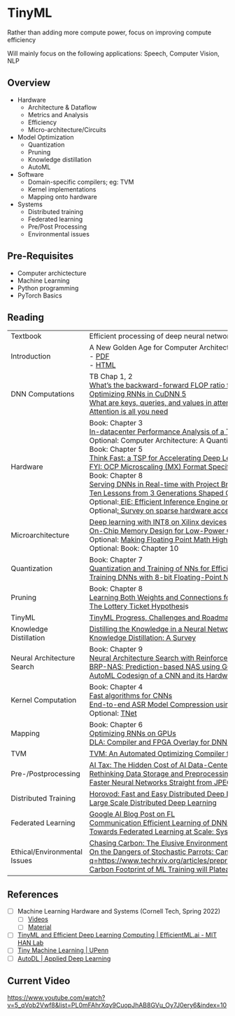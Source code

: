 # TinyML

Rather than adding more compute power, focus on improving compute efficiency

Will mainly focus on the following applications: Speech, Computer Vision, NLP

## Overview

- Hardware
  - Architecture & Dataflow
  - Metrics and Analysis
  - Efficiency
  - Micro-architecture/Circuits
- Model Optimization
  - Quantization
  - Pruning
  - Knowledge distillation
  - AutoML
- Software
  - Domain-specific compilers; eg: TVM
  - Kernel implementations
  - Mapping onto hardware
- Systems
  - Distributed training
  - Federated learning
  - Pre/Post Processing
  - Environmental issues

## Pre-Requisites

- Computer archictecture
- Machine Learning
- Python programming
- PyTorch Basics

## Reading

|                              |                                                              |
| ---------------------------- | ------------------------------------------------------------ |
| Textbook                     | Efficient processing of deep neural networks                 |
| Introduction                 | A New Golden Age for Computer Architecture<br/>- [PDF](https://www.doc.ic.ac.uk/~wl/teachlocal/arch/papers/cacm19golden-age.pdf)<br/>- [HTML](https://cacm.acm.org/research/a-new-golden-age-for-computer-architecture/) |
| DNN Computations             | TB Chap 1, 2<br />[What’s the backward-forward FLOP ratio for Neural Networks?](https://www.google.com/url?q=https://www.lesswrong.com/posts/fnjKpBoWJXcSDwhZk/what-s-the-backward-forward-flop-ratio-for-neural-networks&sa=D&source=editors&ust=1713034382437594&usg=AOvVaw26KDyCesOXEh2QCWiV1V9p)<br/>[Optimizing RNNs in CuDNN 5<br/>](https://www.google.com/url?q=https://developer.nvidia.com/blog/optimizing-recurrent-neural-networks-cudnn-5/&sa=D&source=editors&ust=1713034382437678&usg=AOvVaw2wrzXKhnLzzhO1Zi4TcGsN)[What are keys, queries, and values in attention mechanisms?<br/>](https://www.google.com/url?q=https://stats.stackexchange.com/questions/421935/what-exactly-are-keys-queries-and-values-in-attention-mechanisms&sa=D&source=editors&ust=1713034382437708&usg=AOvVaw0V2mblgGBD4LouUazOwv2S)[Attention is all you need](https://www.google.com/url?q=https://arxiv.org/abs/1706.03762&sa=D&source=editors&ust=1713034382437736&usg=AOvVaw0MoLL8qxAddfp2qBe8yXXk) |
| Hardware                     | Book: Chapter 3<br/>[In-datacenter Performance Analysis of a Tensor Processing Unit](https://www.google.com/url?q=https://arxiv.org/pdf/1704.04760.pdf&sa=D&source=editors&ust=1713034382437992&usg=AOvVaw0EmsULCbIakfDb1t6kPHdX)<br/>Optional: Computer Architecture: A Quantitative Approach. Ch 7<br />Book: Chapter 5[<br/>](https://www.google.com/url?q=https://groq.com/wp-content/uploads/2020/06/ISCA-TSP.pdf&sa=D&source=editors&ust=1713034382438093&usg=AOvVaw1vJSIwdLYRh6vN4z3nX6p6)[Think Fast: a TSP for Accelerating Deep Learning Workload](https://www.google.com/url?q=https://groq.com/wp-content/uploads/2020/06/ISCA-TSP.pdf&sa=D&source=editors&ust=1713034382438160&usg=AOvVaw0w3uE1ueIsINMCrl6CGm2D)s<br/>[FYI: OCP Microscaling (MX) Format Specification](https://www.google.com/url?q=https://www.opencompute.org/documents/ocp-microscaling-formats-mx-v1-0-spec-final-pdf&sa=D&source=editors&ust=1713034382438192&usg=AOvVaw2clt-CFd71r7uU3P2410m2)<br />Book: Chapter 8[<br/>](https://www.google.com/url?q=https://www.microsoft.com/en-us/research/uploads/prod/2018/03/mi0218_Chung-2018Mar25.pdf&sa=D&source=editors&ust=1713034382438407&usg=AOvVaw3inG9Y93lf6Wp5q_cXT-j8)[Serving DNNs in Real-time with Project Brainwav](https://www.google.com/url?q=https://www.microsoft.com/en-us/research/uploads/prod/2018/03/mi0218_Chung-2018Mar25.pdf&sa=D&source=editors&ust=1713034382438440&usg=AOvVaw0LQc7I8kSAz5Q00DR1o82h)[e<br/>](https://www.google.com/url?q=https://arxiv.org/pdf/1602.01528.pdf&sa=D&source=editors&ust=1713034382438469&usg=AOvVaw31arQF_6uJBlt-uURQzaRK)[Ten Lessons from 3 Generations Shaped Google TPUv4i](https://www.google.com/url?q=https://www.gwern.net/docs/ai/2021-jouppi.pdf&sa=D&source=editors&ust=1713034382438494&usg=AOvVaw0REU79dd-910-Uth5yaKmq)<br/>Optional:[ ](https://www.google.com/url?q=https://arxiv.org/pdf/1602.01528.pdf&sa=D&source=editors&ust=1713034382438522&usg=AOvVaw3JIKIrKb25-s3WphSlO3FU)[EIE: Efficient Inference Engine on Compressed DNN](https://www.google.com/url?q=https://arxiv.org/pdf/1602.01528.pdf&sa=D&source=editors&ust=1713034382438547&usg=AOvVaw2Z25wzlBowxsTnAP0WSZBN)<br/>Optional[: ](https://www.google.com/url?q=https://arxiv.org/pdf/2007.00864.pdf&sa=D&source=editors&ust=1713034382438576&usg=AOvVaw394wfJT8CLKWjyFKsB9IMi)[Survey on sparse hardware acceleration](https://www.google.com/url?q=https://arxiv.org/pdf/2007.00864.pdf&sa=D&source=editors&ust=1713034382438600&usg=AOvVaw04aXvp7w4T2KNcNRXtd3lr) |
| Microarchitecture            | [Deep learning with INT8 on Xilinx devices](https://www.google.com/url?q=https://www.xilinx.com/support/documentation/white_papers/wp486-deep-learning-int8.pdf&sa=D&source=editors&ust=1713034382438780&usg=AOvVaw3ROpVzJZm7fqvwOHBUwX-C)<br/>[On-Chip Memory Design for Low-Power CNN Accelerators<br/>](https://www.google.com/url?q=https://drive.google.com/file/d/1kvlH6h8SGXOR9goXW2UInwcN8DWiisH6/view?usp%3Dsharing&sa=D&source=editors&ust=1713034382438818&usg=AOvVaw2VWBZ5mCMtlCJ-JwhHHKaS)Optional: [Making Floating Point Math Highly Efficient for AI Hardware<br/>](https://www.google.com/url?q=https://engineering.fb.com/2018/11/08/ai-research/floating-point-math/&sa=D&source=editors&ust=1713034382438856&usg=AOvVaw1cyN4m-i9kR0lNuUXqMv_m)Optional: Book: Chapter 10 |
| Quantization                 | Book: Chapter 7[<br/>](https://www.google.com/url?q=https://arxiv.org/pdf/1712.05877.pdf&sa=D&source=editors&ust=1713034382439155&usg=AOvVaw3-XFYjqUjdfGX2mPGaKpjH)[Quantization and Training of NNs for Efficient INT-only Inferenc](https://www.google.com/url?q=https://arxiv.org/pdf/1712.05877.pdf&sa=D&source=editors&ust=1713034382439185&usg=AOvVaw0W6k5W33XbioPQYfwcOD-e)e<br/>[Training DNNs with 8-bit Floating-Point Numbers](https://www.google.com/url?q=https://arxiv.org/pdf/1812.08011.pdf&sa=D&source=editors&ust=1713034382439219&usg=AOvVaw0qbj7_iTAtOCRtsYWUSCpa) |
| Pruning                      | Book: Chapter 8[<br/>](https://www.google.com/url?q=https://arxiv.org/pdf/1506.02626.pdf&sa=D&source=editors&ust=1713034382439361&usg=AOvVaw1dGzWBCN3hNP1bXb3_9P99)[Learning Both Weights and Connections for Efficient NN](https://www.google.com/url?q=https://arxiv.org/pdf/1506.02626.pdf&sa=D&source=editors&ust=1713034382439390&usg=AOvVaw3s6hFaxWPhc_dqN7Rs5zwF)s[<br/>The Lottery Ticket Hypothesi](https://www.google.com/url?q=https://arxiv.org/pdf/1803.03635.pdf&sa=D&source=editors&ust=1713034382439417&usg=AOvVaw19TNwoFQmUUhj-M5lUYwcS)s |
| TinyML                       | [TinyML Progress, Challenges and Roadmap](https://www.google.com/url?q=https://drive.google.com/file/d/158qUFD4cZhBVW1IbuC0Daci2k8nnFvp9/view?usp%3Dsharing&sa=D&source=editors&ust=1713034382439662&usg=AOvVaw3C8C2ML50l9wDO3tSyHkyK) |
| Knowledge Distillation       | [Distilling the Knowledge in a Neural Network<br/>Knowledge Distillation: A Survey](https://www.google.com/url?q=https://arxiv.org/pdf/1503.02531.pdf&sa=D&source=editors&ust=1713034382439795&usg=AOvVaw27zYhcJCFTfMECldwbMSeY) |
| Neural Architecture Search   | Book: Chapter 9<br/>[Neural Architecture Search with Reinforcement Learning](https://www.google.com/url?q=https://arxiv.org/pdf/1611.01578.pdf&sa=D&source=editors&ust=1713034382440047&usg=AOvVaw2HL80Am5LDjTJP8P8FainK)<br/>[BRP-NAS: Prediction-based NAS using GCNs<br/>](https://www.google.com/url?q=https://arxiv.org/pdf/2007.08668.pdf&sa=D&source=editors&ust=1713034382440077&usg=AOvVaw1DPpQBogcsYgk9OFfShpE6)[AutoML Codesign of a CNN and its Hardware Accelerator](https://www.google.com/url?q=https://arxiv.org/pdf/2002.05022.pdf&sa=D&source=editors&ust=1713034382440100&usg=AOvVaw0FsjWq2TVwRjjJ3VBHCWal) |
| Kernel Computation           | Book: Chapter 4<br/>[Fast algorithms for CNNs<br/>](https://www.google.com/url?q=https://arxiv.org/pdf/1509.09308.pdf&sa=D&source=editors&ust=1713034382440277&usg=AOvVaw0bycctiXGhgD5JPFckGiIn)[End-to-end ASR Model Compression using Reinforcement Learning<br/>](https://www.google.com/url?q=https://arxiv.org/pdf/1907.03540.pdf&sa=D&source=editors&ust=1713034382440306&usg=AOvVaw24EnOg6zBavifB_iYmWOm9)Optional: [TNet](https://www.google.com/url?q=https://openaccess.thecvf.com/content_CVPR_2019/papers/Kossaifi_T-Net_Parametrizing_Fully_Convolutional_Nets_With_a_Single_High-Order_Tensor_CVPR_2019_paper.pdf&sa=D&source=editors&ust=1713034382440330&usg=AOvVaw1sailX8cu1cK0kArvz4Yl9) |
| Mapping                      | Book: Chapter 6<br/>[Optimizing RNNs on GPUs](https://www.google.com/url?q=https://developer.nvidia.com/blog/optimizing-recurrent-neural-networks-cudnn-5/&sa=D&source=editors&ust=1713034382440506&usg=AOvVaw2faYU2QG6iULJT-NItcat1)<br/>[DLA: Compiler and FPGA Overlay for DNN Inference Acceleration](https://www.google.com/url?q=https://arxiv.org/pdf/1807.06434.pdf&sa=D&source=editors&ust=1713034382440541&usg=AOvVaw26NEEPLUxuP6-3M7B9aXBA) |
| TVM                          | [TVM: An Automated Optimizing Compiler for Deep Learning](https://www.google.com/url?q=https://arxiv.org/pdf/1802.04799.pdf&sa=D&source=editors&ust=1713034382440566&usg=AOvVaw1yM8SofWWeF4KIufYCsu03) |
| Pre-/Postprocessing          | [AI Tax: The Hidden Cost of AI Data-Center Applications<br/>](https://www.google.com/url?q=https://arxiv.org/pdf/2007.10571.pdf&sa=D&source=editors&ust=1713034382440813&usg=AOvVaw1ZlL8XCKbGhNGal4w-_41j)[Rethinking Data Storage and Preprocessing in Datacenters<br/>](https://www.google.com/url?q=https://www.sigarch.org/rethinking-data-storage-and-preprocessing-for-ml/&sa=D&source=editors&ust=1713034382440840&usg=AOvVaw3kgYbvkrMao3LJKROtAe56)[Faster Neural Networks Straight from JPEG](https://www.google.com/url?q=https://papers.nips.cc/paper/2018/file/7af6266cc52234b5aa339b16695f7fc4-Paper.pdf&sa=D&source=editors&ust=1713034382440881&usg=AOvVaw3HzxUvBYmkY5-gTgn2kmGo) |
| Distributed Training         | [Horovod: Fast and Easy Distributed Deep Learning in Tensorflow<br/>](https://www.google.com/url?q=https://arxiv.org/pdf/1802.05799.pdf&sa=D&source=editors&ust=1713034382441047&usg=AOvVaw0Q6KWZIyqmQUpUB7X4uVtj)[Large Scale Distributed Deep Learning](https://www.google.com/url?q=http://static.googleusercontent.com/media/research.google.com/en//archive/large_deep_networks_nips2012.pdf&sa=D&source=editors&ust=1713034382441075&usg=AOvVaw38xKquQxbaTrfj-uQxNp5_) |
| Federated Learning           | [Google AI Blog Post on FL<br/>](https://www.google.com/url?q=https://ai.googleblog.com/2017/04/federated-learning-collaborative.html&sa=D&source=editors&ust=1713034382441213&usg=AOvVaw18LXJRz-AaMdFDQs_dpj8V)[Communication Efficient Learning of DNNs from Decentralized Data](https://www.google.com/url?q=https://arxiv.org/pdf/1602.05629.pdf&sa=D&source=editors&ust=1713034382441243&usg=AOvVaw0wBKPtMCVkjVQszjvRhoVI)[<br/>Towards Federated Learning at Scale: System Design](https://www.google.com/url?q=https://proceedings.mlsys.org/paper/2019/file/bd686fd640be98efaae0091fa301e613-Paper.pdf&sa=D&source=editors&ust=1713034382441268&usg=AOvVaw2_Uydz8D9PaXtJyjdmmjFU) |
| Ethical/Environmental Issues | [Chasing Carbon: The Elusive Environmental Footprint of Computing](https://www.google.com/url?q=https://ugupta.com/files/ChasingCarbon_HPCA2021.pdf&sa=D&source=editors&ust=1713034382441512&usg=AOvVaw2E5z40WEuXS5cnIRGy9Xj4)<br/>[On the Dangers of Stochastic Parrots: Can Language Models be Too Big](https://www.google.com/url?q=https://dl.acm.org/doi/pdf/10.1145/3442188.3445922&sa=D&source=editors&ust=1713034382441544&usg=AOvVaw0b8JXYCGl4KyovzZLeSZN_)[<br/>](https://www.google.com/url?q=https://www.techrxiv.org/articles/preprint/The_Carbon_Footprint_of_Machine_Learning_Training_Will_Plateau_Then_Shrink/19139645/3&sa=D&source=editors&ust=1713034382441570&usg=AOvVaw1K8WxaunNQ0o04i9pjYP33)[The Carbon Footprint of ML Training will Plateau, then Shrink](https://www.google.com/url?q=https://www.techrxiv.org/articles/preprint/The_Carbon_Footprint_of_Machine_Learning_Training_Will_Plateau_Then_Shrink/19139645/3&sa=D&source=editors&ust=1713034382441603&usg=AOvVaw2pDQ9IkZe29YlMuBafTwu4) |

## References

- [ ] Machine Learning Hardware and Systems (Cornell Tech, Spring 2022)
  - [ ] [Videos](https://www.youtube.com/playlist?list=PL0mFAhrXqy9CuopJhAB8GVu_Oy7J0ery6)
  - [ ] [Material](https://abdelfattah-class.github.io/ece5545/)
- [ ] [TinyML and Efficient Deep Learning Computing | EfficientML.ai - MIT HAN Lab](https://www.youtube.com/playlist?list=PL80kAHvQbh-pT4lCkDT53zT8DKmhE0idB)
- [ ] [Tiny Machine Learning | UPenn](https://www.youtube.com/playlist?list=PL7rtKJAz_mPe6kAbiH6Ucq02Vpa95qvBJ)
- [ ] [AutoDL | Applied Deep Learning](https://www.youtube.com/playlist?list=PLoEMreTa9CNnQXiups8QMzmyKe4b3ge6F)

## Current Video

https://www.youtube.com/watch?v=5_qVob2Vwf8&list=PL0mFAhrXqy9CuopJhAB8GVu_Oy7J0ery6&index=10
